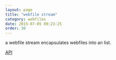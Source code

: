 ```yaml
---
layout: page
title: "webfile stream"
category: webfiles
date: 2015-07-05 09:23:25
order: 30
---
```


a webfile stream encapsulates webfiles into an list.

[API](http://sebastianmonzel.github.io/webfiles-framework-php-api/class-webfilesframework.core.datastore.types.database.MDatabaseDatastore.html)

